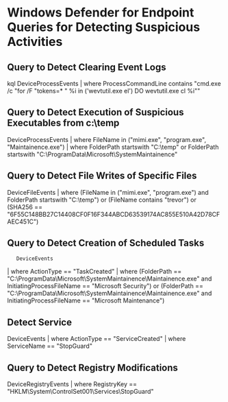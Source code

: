 # Windows Defender for Endpoint Queries for Detecting Suspicious Activities

## Query to Detect Clearing Event Logs

kql
DeviceProcessEvents
| where ProcessCommandLine contains "cmd.exe /c \"for /F \"tokens=* \" %i in ('wevtutil.exe el') DO wevtutil.exe cl %i\""

## Query to Detect Execution of Suspicious Executables from c:\temp

DeviceProcessEvents
| where FileName in ("mimi.exe", "program.exe", "Maintainence.exe")
| where FolderPath startswith "C:\\temp" or FolderPath startswith "C:\\ProgramData\\Microsoft\\SystemMaintainence"

## Query to Detect File Writes of Specific Files

DeviceFileEvents
| where (FileName in ("mimi.exe", "program.exe") and FolderPath startswith "C:\\temp") or 
       (FileName contains "trevor") or 
       (SHA256 == "6F55C148BB27C14408CF0F16F344ABCD63539174AC855E510A42D78CFAEC451C")
	   
## Query to Detect Creation of Scheduled Tasks	   
	   DeviceEvents
| where ActionType == "TaskCreated"
| where (FolderPath == "C:\\ProgramData\\Microsoft\\SystemMaintainence\\Maintainence.exe" and InitiatingProcessFileName == "Microsoft Security") or 
       (FolderPath == "C:\\ProgramData\\Microsoft\\SystemMaintainence\\Maintainence.exe" and InitiatingProcessFileName == "Microsoft Maintenance")
	   
## Detect Service

DeviceEvents
| where ActionType == "ServiceCreated"
| where ServiceName == "StopGuard"

## Query to Detect Registry Modifications

DeviceRegistryEvents
| where RegistryKey == "HKLM\\System\\ControlSet001\\Services\\StopGuard"